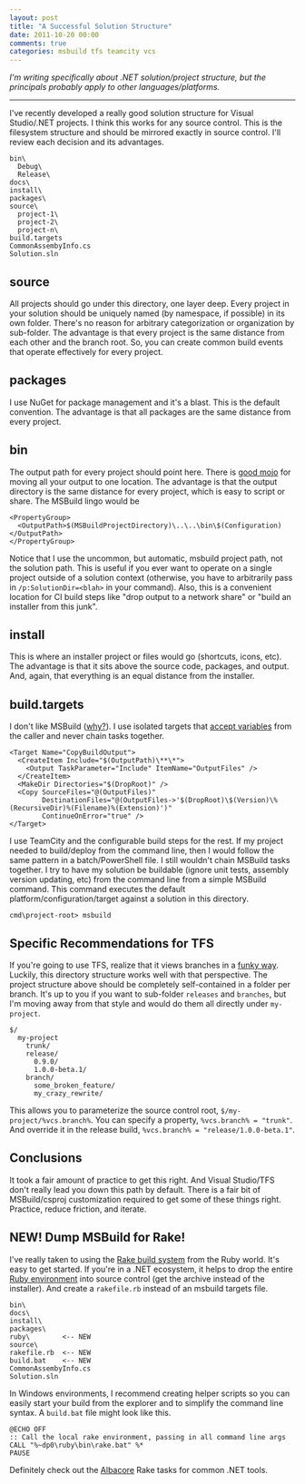 ```yaml
---
layout: post
title: "A Successful Solution Structure"
date: 2011-10-20 00:00
comments: true
categories: msbuild tfs teamcity vcs
---
```


*I'm writing specifically about .NET solution/project structure, but the principals probably apply to other languages/platforms.*

----

I've recently developed a really good solution structure for Visual Studio/.NET projects. I think this works for any source control. This is the filesystem structure and should be mirrored exactly in source control. I'll review each decision and its advantages.

    bin\
      Debug\
      Release\
    docs\
    install\
    packages\
    source\
      project-1\
      project-2\
      project-n\
    build.targets
    CommonAssembyInfo.cs
    Solution.sln

## source
All projects should go under this directory, one layer deep. Every project in your solution should be uniquely named (by namespace, if possible) in its own folder. There's no reason for arbitrary categorization or organization by sub-folder. The advantage is that every project is the same distance from each other and the branch root. So, you can create common build events that operate effectively for every project.

## packages
I use NuGet for package management and it's a blast. This is the default convention. The advantage is that all packages are the same distance from every project.

## bin
The output path for every project should point here. There is [good mojo][out] for moving all your output to one location. The advantage is that the output directory is the same distance for every project, which is easy to script or share. The MSBuild lingo would be

    <PropertyGroup>
      <OutputPath>$(MSBuildProjectDirectory)\..\..\bin\$(Configuration)</OutputPath>
    </PropertyGroup>

Notice that I use the uncommon, but automatic, msbuild project path, not the solution path. This is useful if you ever want to operate on a single project outside of a solution context (otherwise, you have to arbitrarily pass in `/p:SolutionDir=<blah>` in your command). Also, this is a convenient location for CI build steps like "drop output to a network share" or "build an installer from this junk".

## install
This is where an installer project or files would go (shortcuts, icons, etc). The advantage is that it sits above the source code, packages, and output. And, again, that everything is an equal distance from the installer.

## build.targets
I don't like MSBuild ([why?][msb]). I use isolated targets that [accept variables][var] from the caller and never chain tasks together.

    <Target Name="CopyBuildOutput">
      <CreateItem Include="$(OutputPath)\**\*">
        <Output TaskParameter="Include" ItemName="OutputFiles" />
      </CreateItem>
      <MakeDir Directories="$(DropRoot)" />
      <Copy SourceFiles="@(OutputFiles)" 
            DestinationFiles="@(OutputFiles->'$(DropRoot)\$(Version)\%(RecursiveDir)%(Filename)%(Extension)')"
            ContinueOnError="true" />
    </Target>

I use TeamCity and the configurable build steps for the rest. If my project needed to build/deploy from the command line, then I would follow the same pattern in a batch/PowerShell file. I still wouldn't chain MSBuild tasks together. I try to have my solution be buildable (ignore unit tests, assembly version updating, etc) from the command line from a simple MSBuild command. This command executes the default platform/configuration/target against a solution in this directory.

    cmd\project-root> msbuild

## Specific Recommendations for TFS
If you're going to use TFS, realize that it views branches in a [funky way][tfs]. Luckily, this directory structure works well with that perspective. The project structure above should be completely self-contained in a folder per branch. It's up to you if you want to sub-folder `releases` and `branches`, but I'm moving away from that style and would do them all directly under `my-project`.

    $/
      my-project
        trunk/
        release/
          0.9.0/
          1.0.0-beta.1/
        branch/
          some_broken_feature/
          my_crazy_rewrite/
                
This allows you to parameterize the source control root, `$/my-project/%vcs.branch%`. You can specify a property, `%vcs.branch% = "trunk"`. And override it in the release build, `%vcs.branch% = "release/1.0.0-beta.1"`.

## Conclusions
It took a fair amount of practice to get this right. And Visual Studio/TFS don't really lead you down this path by default. There is a fair bit of MSBuild/csproj customization required to get some of these things right. Practice, reduce friction, and iterate.

## NEW! Dump MSBuild for Rake!
I've really taken to using the [Rake build system][rake] from the Ruby world. It's easy to get started. If you're in a .NET ecosystem, it helps to drop the entire [Ruby environment][ruby] into source control (get the archive instead of the installer). And create a `rakefile.rb` instead of an msbuild targets file.

    bin\
    docs\
    install\
    packages\
    ruby\        <-- NEW
    source\
    rakefile.rb  <-- NEW
    build.bat    <-- NEW
    CommonAssembyInfo.cs
    Solution.sln

In Windows environments, I recommend creating helper scripts so you can easily start your build from the explorer and to simplify the command line syntax. A `build.bat` file might look like this.

    @ECHO OFF
    :: Call the local rake environment, passing in all command line args
    CALL "%~dp0\ruby\bin\rake.bat" %*
    PAUSE
    
Definitely check out the [Albacore][alb] Rake tasks for common .NET tools.

 [out]: http://codebetter.com/patricksmacchia/2009/01/11/lessons-learned-from-the-nunit-code-base/
 [msb]: http://martinfowler.com/bliki/BuildLanguage.html
 [var]: http://stackoverflow.com/questions/6218486/teamcity-says-to-use-build-parameters-instead-of-property-in-an-msbuild-st
 [tfs]: http://stackoverflow.com/questions/5129959/how-do-i-use-git-tfs-and-idiomatic-git-branching-against-a-tfs-repository
 [rake]: http://rake.rubyforge.org/
 [ruby]: http://rubyinstaller.org/downloads/
 [alb]: https://github.com/derickbailey/Albacore